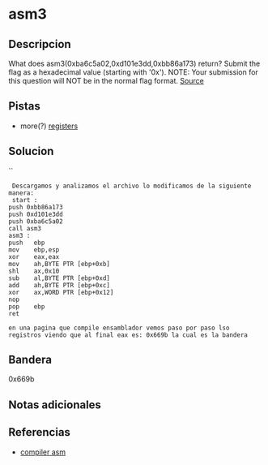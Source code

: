 # asm3
## Descripcion
What does asm3(0xba6c5a02,0xd101e3dd,0xbb86a173) return? Submit the flag as a hexadecimal value (starting with '0x'). NOTE: Your submission for this question will NOT be in the normal flag format. [Source](https://jupiter.challenges.picoctf.org/static/cb753ae52bca4aa303deca5fbfb01bfb/test.S)

## Pistas
- more(?) [registers](https://wiki.skullsecurity.org/index.php?title=Registers)

## Solucion
``
```
 Descargamos y analizamos el archivo lo modificamos de la siguiente manera:
 start :
push 0xbb86a173
push 0xd101e3dd 		
push 0xba6c5a02		
call asm3
asm3 :
push   ebp
mov    ebp,esp
xor    eax,eax
mov    ah,BYTE PTR [ebp+0xb]
shl    ax,0x10
sub    al,BYTE PTR [ebp+0xd]
add    ah,BYTE PTR [ebp+0xc]
xor    ax,WORD PTR [ebp+0x12]
nop
pop    ebp
ret   

en una pagina que compile ensamblador vemos paso por paso lso registros viendo que al final eax es: 0x669b la cual es la bandera
```


## Bandera
0x669b

## Notas adicionales

## Referencias
- [compiler asm](https://carlosrafaelgn.com.br/Asm86/)